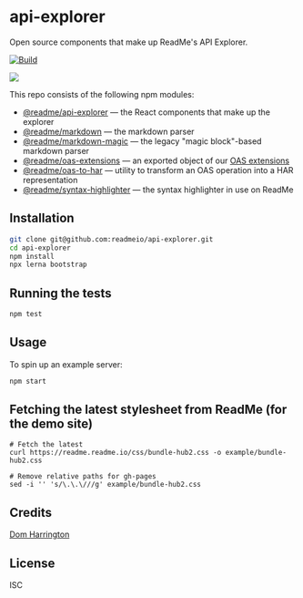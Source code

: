 # api-explorer

Open source components that make up ReadMe's API Explorer.

[![Build](https://github.com/readmeio/api-explorer/workflows/CI/badge.svg)](https://github.com/readmeio/api-explorer)

[![](https://d3vv6lp55qjaqc.cloudfront.net/items/1M3C3j0I0s0j3T362344/Untitled-2.png)](https://readme.io)

This repo consists of the following npm modules:

- [@readme/api-explorer](https://npm.im/@readme/api-explorer) — the React components that make up the explorer
- [@readme/markdown](https://npm.im/@readme/markdown) — the markdown parser
- [@readme/markdown-magic](https://npm.im/@readme/markdown-magic) — the legacy "magic block"-based markdown parser
- [@readme/oas-extensions](https://npm.im/@readme/oas-extensions) — an exported object of our [OAS extensions](https://docs.readme.com/docs/swagger-extensions)
- [@readme/oas-to-har](https://npm.im/@readme/oas-to-har) — utility to transform an OAS operation into a HAR representation
- [@readme/syntax-highlighter](https://npm.im/@readme/syntax-highlighter) — the syntax highlighter in use on ReadMe

## Installation

```sh
git clone git@github.com:readmeio/api-explorer.git
cd api-explorer
npm install
npx lerna bootstrap
```

## Running the tests

```sh
npm test
```

## Usage

To spin up an example server:

```sh
npm start
```

## Fetching the latest stylesheet from ReadMe (for the demo site)
```
# Fetch the latest
curl https://readme.readme.io/css/bundle-hub2.css -o example/bundle-hub2.css

# Remove relative paths for gh-pages
sed -i '' 's/\.\.\///g' example/bundle-hub2.css
```

## Credits
[Dom Harrington](https://github.com/domharrington)

## License

ISC
